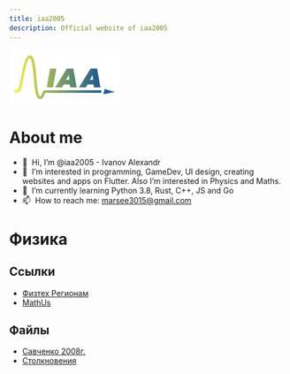 ```yaml
---
title: iaa2005
description: Official website of iaa2005
---
```

<img src="/assets/IAA_Logo.jpeg" width="200" alt="iaa2005 logo"/>

# About me
- 👋 &nbsp;Hi, I’m @iaa2005 - Ivanov Alexandr
- 👀 &nbsp;I’m interested in programming, GameDev, UI design, creating websites and apps on Flutter. Also I’m interested in Physics and Maths.
- 🌱 &nbsp;I’m currently learning Python 3.8, Rust, C++, JS and Go
- 📫 &nbsp;How to reach me: [marsee3015@gmail.com](mailto:marsee3015@gmail.com)

# Физика
## Ссылки
- [Физтех Регионам](https://os.mipt.ru/#/)
- [MathUs](https://mathus.ru/phys/index.php#var)

## Файлы
- [Савченко 2008г.](https://iaa2005.tk/files/Savchenko_2008.pdf)
- [Столкновения](https://iaa2005.tk/files/Столкновения.zip)